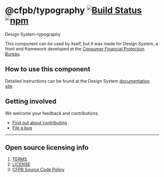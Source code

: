# @cfpb/typography [![Build Status](https://img.shields.io/travis/cfpb/design-system.svg)](https://travis-ci.org/cfpb/design-system) [![npm](https://img.shields.io/npm/v/@cfpb/typography.svg?style=flat-square)](https://www.npmjs.com/package/@cfpb/typography)

Design System-typography

This component can be used by itself, but it was made for Design System,
a front end framework developed at the
[Consumer Financial Protection Bureau](https://consumerfinance.gov).

## How to use this component

Detailed instructions can be found at the Design System
[documentation site](https://cfpb.github.io/design-system/).


## Getting involved

We welcome your feedback and contributions.

- [Find out about contributing](https://github.com/cfpb/design-system/blob/master/CONTRIBUTING.md)
- [File a bug](https://github.com/cfpb/design-system/issues/new?labels=bug)

---

## Open source licensing info
1. [TERMS](TERMS.md)
2. [LICENSE](LICENSE)
3. [CFPB Source Code Policy](https://github.com/cfpb/source-code-policy/)
